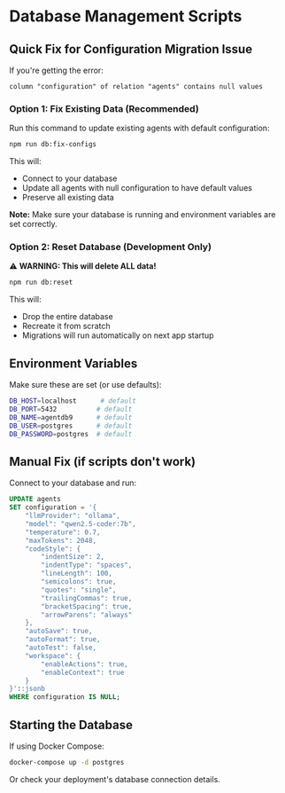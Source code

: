 # Database Management Scripts

## Quick Fix for Configuration Migration Issue

If you're getting the error:
```
column "configuration" of relation "agents" contains null values
```

### Option 1: Fix Existing Data (Recommended)

Run this command to update existing agents with default configuration:

```bash
npm run db:fix-configs
```

This will:
- Connect to your database
- Update all agents with null configuration to have default values
- Preserve all existing data

**Note:** Make sure your database is running and environment variables are set correctly.

### Option 2: Reset Database (Development Only)

⚠️ **WARNING: This will delete ALL data!**

```bash
npm run db:reset
```

This will:
- Drop the entire database
- Recreate it from scratch
- Migrations will run automatically on next app startup

## Environment Variables

Make sure these are set (or use defaults):

```bash
DB_HOST=localhost      # default
DB_PORT=5432          # default
DB_NAME=agentdb9      # default
DB_USER=postgres      # default
DB_PASSWORD=postgres  # default
```

## Manual Fix (if scripts don't work)

Connect to your database and run:

```sql
UPDATE agents 
SET configuration = '{
    "llmProvider": "ollama",
    "model": "qwen2.5-coder:7b",
    "temperature": 0.7,
    "maxTokens": 2048,
    "codeStyle": {
        "indentSize": 2,
        "indentType": "spaces",
        "lineLength": 100,
        "semicolons": true,
        "quotes": "single",
        "trailingCommas": true,
        "bracketSpacing": true,
        "arrowParens": "always"
    },
    "autoSave": true,
    "autoFormat": true,
    "autoTest": false,
    "workspace": {
        "enableActions": true,
        "enableContext": true
    }
}'::jsonb
WHERE configuration IS NULL;
```

## Starting the Database

If using Docker Compose:

```bash
docker-compose up -d postgres
```

Or check your deployment's database connection details.
